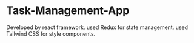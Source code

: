 # Task-Management-App
Developed by react framework. used Redux for state management. used Tailwind CSS for style components.
